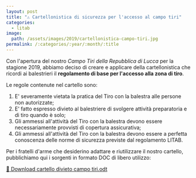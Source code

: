 ```yaml
---
layout: post
title: "⚠️ Cartellonistica di sicurezza per l'accesso al campo tiri"
categories:
  - litab
image:
  path: /assets/images/2019/cartellonistica-campo-tiri.jpg
permalink: /:categories/:year/:month/:title
---
```


Con l'apertura del nostro *Campo Tiri della Repubblica di Lucca* per la stagione
2019, abbiamo deciso di creare e applicare della cartellonistica che ricordi ai
balestrieri il **regolamento di base per l'accesso alla zona di tiro**.

<!-- more -->

Le regole contenute nel cartello sono:

1. E' severamente vietata la pratica del Tiro con la balestra alle persone non
   autorizzate;
2. E' fatto espresso divieto  al balestriere di svolgere attività preparatoria e
   di tiro quando è solo;
3. Gli  ammessi all'attività del Tiro con la balestra devono essere
   necessariamente provvisti di copertura assicurativa;
4. Gli ammessi all'attività del Tiro con la balestra devono essere a perfetta
   conoscenza delle norme di sicurezza previste dal regolamento LITAB.

Per i fratelli d'arme che desiderino adattare e riutilizzare il nostro cartello,
pubblichiamo qui i sorgenti in formato DOC di libero utilizzo:

[:floppy_disk: Download cartello divieto campo tiri.odt](https://github.com/gionn/litab/raw/master/cartello%20divieto%20campo%20tiri.odt)

